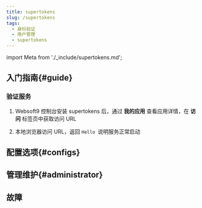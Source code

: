 ```yaml
---
title: supertokens
slug: /supertokens
tags:
  - 身份验证
  - 用户管理
  - supertokens
---
```


import Meta from './_include/supertokens.md';

<Meta name="meta" />

## 入门指南{#guide}

### 验证服务

1. Websoft9 控制台安装 supertokens 后，通过 **我的应用** 查看应用详情，在 **访问** 标签页中获取访问 URL  

2. 本地浏览器访问 URL，返回 `Hello `说明服务正常启动

## 配置选项{#configs}

## 管理维护{#administrator}

## 故障
